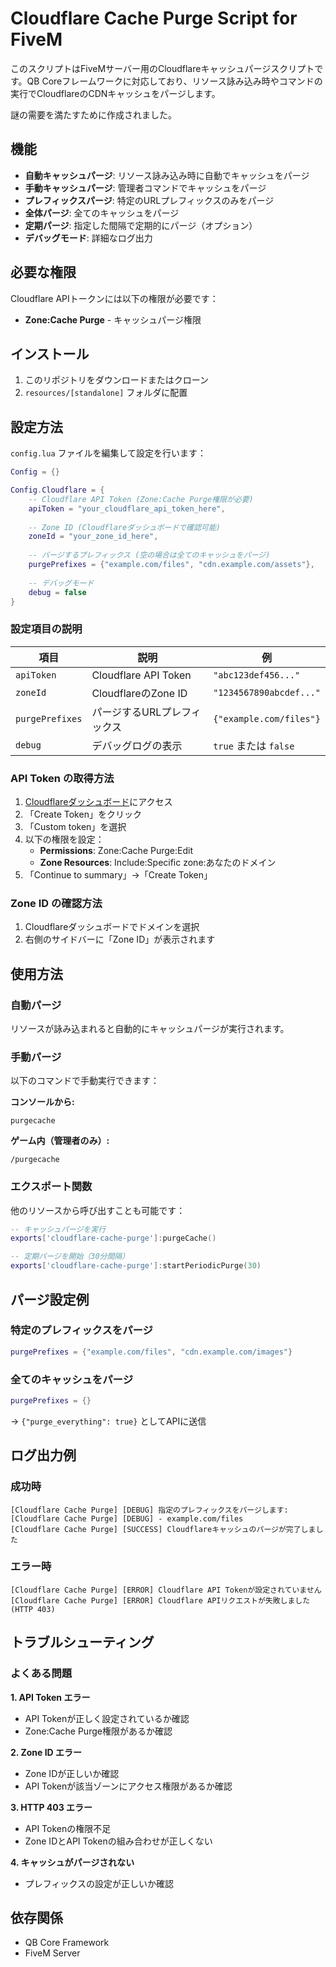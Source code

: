 # Cloudflare Cache Purge Script for FiveM

このスクリプトはFiveMサーバー用のCloudflareキャッシュパージスクリプトです。QB Coreフレームワークに対応しており、リソース詠み込み時やコマンドの実行でCloudflareのCDNキャッシュをパージします。

謎の需要を満たすために作成されました。

## 機能

- **自動キャッシュパージ**: リソース詠み込み時に自動でキャッシュをパージ
- **手動キャッシュパージ**: 管理者コマンドでキャッシュをパージ
- **プレフィックスパージ**: 特定のURLプレフィックスのみをパージ
- **全体パージ**: 全てのキャッシュをパージ
- **定期パージ**: 指定した間隔で定期的にパージ（オプション）
- **デバッグモード**: 詳細なログ出力

## 必要な権限

Cloudflare APIトークンには以下の権限が必要です：
- **Zone:Cache Purge** - キャッシュパージ権限

## インストール

1. このリポジトリをダウンロードまたはクローン
2. `resources/[standalone]` フォルダに配置

## 設定方法

`config.lua` ファイルを編集して設定を行います：

```lua
Config = {}

Config.Cloudflare = {
    -- Cloudflare API Token (Zone:Cache Purge権限が必要)
    apiToken = "your_cloudflare_api_token_here",
    
    -- Zone ID (Cloudflareダッシュボードで確認可能)
    zoneId = "your_zone_id_here",
    
    -- パージするプレフィックス (空の場合は全てのキャッシュをパージ)
    purgePrefixes = {"example.com/files", "cdn.example.com/assets"},
    
    -- デバッグモード
    debug = false
}
```

### 設定項目の説明

| 項目 | 説明 | 例 |
|------|------|-----|
| `apiToken` | Cloudflare API Token | `"abc123def456..."` |
| `zoneId` | CloudflareのZone ID | `"1234567890abcdef..."` |
| `purgePrefixes` | パージするURLプレフィックス | `{"example.com/files"}` |
| `debug` | デバッグログの表示 | `true` または `false` |

### API Token の取得方法

1. [Cloudflareダッシュボード](https://dash.cloudflare.com/profile/api-tokens)にアクセス
2. 「Create Token」をクリック
3. 「Custom token」を選択
4. 以下の権限を設定：
   - **Permissions**: Zone:Cache Purge:Edit
   - **Zone Resources**: Include:Specific zone:あなたのドメイン
5. 「Continue to summary」→「Create Token」

### Zone ID の確認方法

1. Cloudflareダッシュボードでドメインを選択
2. 右側のサイドバーに「Zone ID」が表示されます

## 使用方法

### 自動パージ
リソースが詠み込まれると自動的にキャッシュパージが実行されます。

### 手動パージ
以下のコマンドで手動実行できます：

**コンソールから:**
```
purgecache
```

**ゲーム内（管理者のみ）:**
```
/purgecache
```

### エクスポート関数
他のリソースから呼び出すことも可能です：

```lua
-- キャッシュパージを実行
exports['cloudflare-cache-purge']:purgeCache()

-- 定期パージを開始（30分間隔）
exports['cloudflare-cache-purge']:startPeriodicPurge(30)
```

## パージ設定例

### 特定のプレフィックスをパージ
```lua
purgePrefixes = {"example.com/files", "cdn.example.com/images"}
```

### 全てのキャッシュをパージ
```lua
purgePrefixes = {}
```
→ `{"purge_everything": true}` としてAPIに送信

## ログ出力例

### 成功時
```
[Cloudflare Cache Purge] [DEBUG] 指定のプレフィックスをパージします:
[Cloudflare Cache Purge] [DEBUG] - example.com/files
[Cloudflare Cache Purge] [SUCCESS] Cloudflareキャッシュのパージが完了しました
```

### エラー時
```
[Cloudflare Cache Purge] [ERROR] Cloudflare API Tokenが設定されていません
[Cloudflare Cache Purge] [ERROR] Cloudflare APIリクエストが失敗しました (HTTP 403)
```

## トラブルシューティング

### よくある問題

**1. API Token エラー**
- API Tokenが正しく設定されているか確認
- Zone:Cache Purge権限があるか確認

**2. Zone ID エラー**
- Zone IDが正しいか確認
- API Tokenが該当ゾーンにアクセス権限があるか確認

**3. HTTP 403 エラー**
- API Tokenの権限不足
- Zone IDとAPI Tokenの組み合わせが正しくない

**4. キャッシュがパージされない**
- プレフィックスの設定が正しいか確認

## 依存関係

- QB Core Framework
- FiveM Server
